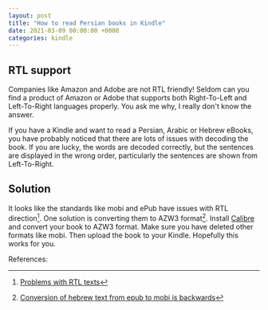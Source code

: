 ```yaml
---
layout: post
title: "How to read Persian books in Kindle"
date: 2021-03-09 00:00:00 +0000
categories: kindle
---
```


## RTL support

Companies like Amazon and Adobe are not RTL friendly! Seldom can you find a product of Amazon or Adobe that supports both Right-To-Left and Left-To-Right languages properly. You ask me why, I really don't know the answer.

If you have a Kindle and want to read a Persian, Arabic or Hebrew eBooks, you have probably noticed that there are lots of issues with decoding the book. If you are lucky, the words are decoded correctly, but the sentences are displayed in the wrong order, particularly the sentences are shown from Left-To-Right.

## Solution

It looks like the standards like mobi and ePub have issues with RTL direction[^1]. One solution is converting them to AZW3 format[^2]. Install [Calibre](https://calibre-ebook.com/) and convert your book to AZW3 format. Make sure you have deleted other formats like mobi. Then upload the book to your Kindle. Hopefully this works for you.


References:

[^1]: [Problems with RTL texts](http://www.mobileread.mobi/forums/showthread.php?t=118874)
[^2]: [Conversion of hebrew text from epub to mobi is backwards](https://bugs.launchpad.net/calibre/+bug/1073414)
